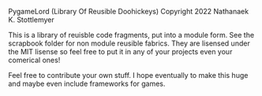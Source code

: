 PygameLord (Library Of Reusible Doohickeys)
Copyright 2022 Nathanaek K. Stottlemyer

This is a library of reuisble code fragments, put into a module form. 
See the scrapbook folder for non module reusible fabrics.
They are lisensed under the MIT lisense so feel free to put it in any of your projects even your comerical ones!

Feel free to contribute your own stuff. I hope eventually to make this huge and maybe even include frameworks for games.
